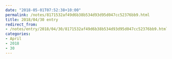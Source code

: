 ```yaml
---
date: "2018-05-01T07:52:38+10:00"
permalink: /notes/8171532af49d6b38b534d93d95d047cc52376bb9.html
title: 2018/04/30 entry
redirect_from:
- /notes/entry/2018/04/30/8171532af49d6b38b534d93d95d047cc52376bb9.html
categories:
- April
- 2018
- 30
---
```

